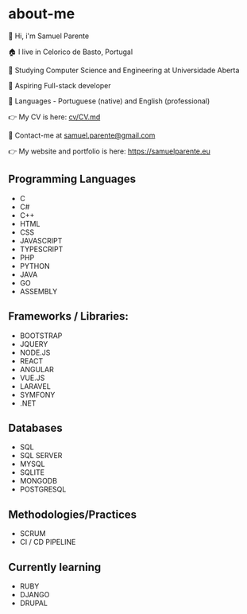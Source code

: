 
# about-me

:wave: Hi, i'm Samuel Parente

:house: I live in Celorico de Basto, Portugal

:school: Studying Computer Science and Engineering at Universidade Aberta

:muscle: Aspiring Full-stack developer

:flags: Languages -  Portuguese (native) and English (professional)

:point_right: My CV is here: [cv/CV.md](https://github.com/samuelparente/samuelparente/blob/main/cv/CV.md)

:e-mail: Contact-me at samuel.parente@gmail.com

:point_right: My website and portfolio is here:
https://samuelparente.eu

## Programming Languages
- C
- C#
- C++
- HTML
- CSS
- JAVASCRIPT
- TYPESCRIPT
- PHP
- PYTHON
- JAVA
- GO
- ASSEMBLY

## Frameworks / Libraries:
- BOOTSTRAP
- JQUERY
- NODE.JS
- REACT
- ANGULAR
- VUE.JS
- LARAVEL
- SYMFONY
- .NET

## Databases
- SQL
- SQL SERVER
- MYSQL
- SQLITE
- MONGODB
- POSTGRESQL

## Methodologies/Practices
- SCRUM
- CI / CD PIPELINE
  
## Currently learning
- RUBY
- DJANGO
- DRUPAL


